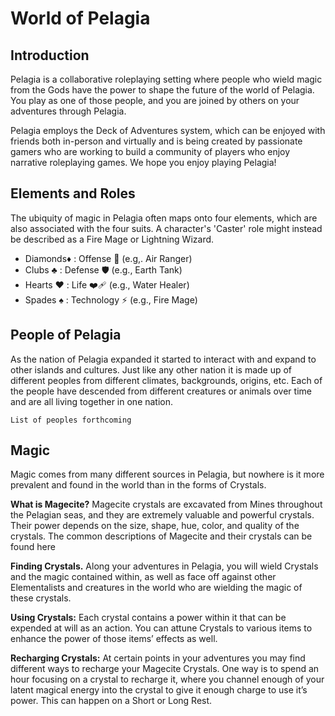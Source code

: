# World of Pelagia

## Introduction

Pelagia is a collaborative roleplaying setting where people who wield magic from the Gods have the power to shape the future of the world of Pelagia. You play as one of those people, and you are joined by others on your adventures through Pelagia. 

Pelagia employs the Deck of Adventures system, which can be enjoyed with friends both in-person and virtually and is being created by passionate gamers who are working to build a community of players who enjoy narrative roleplaying games. We hope you enjoy playing Pelagia!

## Elements and Roles

The ubiquity of magic in Pelagia often maps onto four elements, which are also associated with the four suits. A character's 'Caster' role might instead be described as a Fire Mage or Lightning Wizard. 

- Diamonds♦️ : Offense    🤛   (e.g,. Air Ranger)
- Clubs   ♣️ : Defense    🛡 	   (e.g., Earth Tank)
- Hearts  ♥️ : Life       ❤️‍🩹 (e.g., Water Healer)
- Spades  ♠️ : Technology ⚡️   (e.g., Fire Mage)

## People of Pelagia

As the nation of Pelagia expanded it started to interact with and expand to other islands and cultures. Just like any other nation it is made up of different peoples from different climates, backgrounds, origins, etc. Each of the people have descended from different creatures or animals over time and are all living together in one nation.

`List of peoples forthcoming`

## Magic

Magic comes from many different sources in Pelagia, but nowhere is it more prevalent and found in the world than in the forms of Crystals. 

**What is Magecite?** Magecite crystals are excavated from Mines throughout the Pelagian seas, and they are extremely valuable and powerful crystals. Their power depends on the size, shape, hue, color, and quality of the crystals. The common descriptions of Magecite and their crystals can be found here

**Finding Crystals.** Along your adventures in Pelagia, you will wield Crystals and the magic contained within, as well as face off against other Elementalists and creatures in the world who are wielding the magic of these crystals. 

**Using Crystals:** Each crystal contains a power within it that can be expended at will as an action. You can attune Crystals to various items to enhance the power of those items’ effects as well. 

**Recharging Crystals:** At certain points in your adventures you may find different ways to recharge your Magecite Crystals. One way is to spend an hour focusing on a crystal to recharge it, where you channel enough of your latent magical energy into the crystal to give it enough charge to use it’s power. This can happen on a Short or Long Rest.

